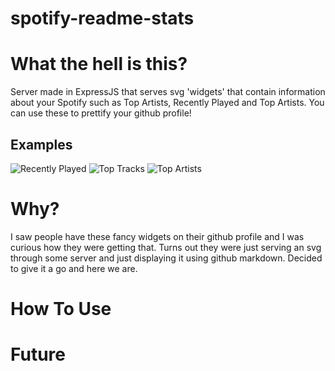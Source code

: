 # spotify-readme-stats

# What the hell is this?

Server made in ExpressJS that serves svg 'widgets' that contain information
about your Spotify such as Top Artists, Recently Played and Top Artists. You
can use these to prettify your github profile!

## Examples
![Recently Played]()
![Top Tracks]()
![Top Artists]()

# Why?

I saw people have these fancy widgets on their github profile and I was curious
how they were getting that. Turns out they were just serving an svg through
some server and just displaying it using github markdown. Decided to give it a
go and here we are.

# How To Use

# Future

